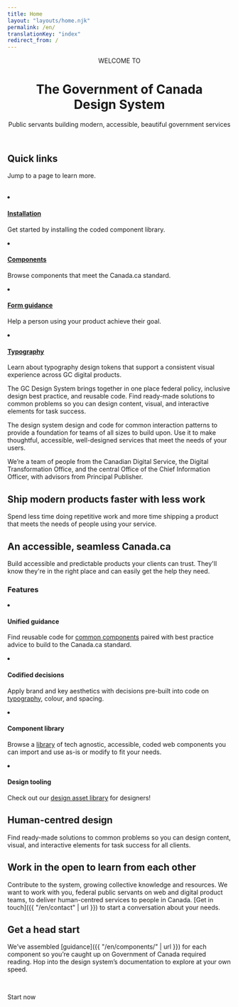 ```yaml
---
title: Home
layout: "layouts/home.njk"
permalink: /en/
translationKey: "index"
redirect_from: /
---
```


<header class="welcome-banner">

WELCOME TO

# The Government of Canada <br/> Design System

Public servants building modern, accessible, beautiful government services
</header>

<div class="quick-links-container">

## Quick links

Jump to a page to learn more. 
    
<br/>

<gcds-grid class="quick-links" gap="spacing-400" grid-tag="ul" grid-template-columns="1fr" grid-template-columns-tablet="1fr 1fr">
    <li>
        <h4><a href="{{ "/en/installation/" | url }}">Installation</a></h4>
        <p>Get started by installing the coded component library.</p>
    </li>
    <li>
        <h4><a href="{{ "/en/components/" | url }}">Components</a></h4>
        <p>Browse components that meet the Canada.ca standard.</p>
    </li>
    <li>
        <h4><a href="{{ "/en/components/forms/form-guidance/" | url }}">Form guidance</a></h4>
        <p>Help a person using your product achieve their goal.</p>
    </li>
    <li>
        <h4><a href="{{ "/en/foundations/typography" | url }}">Typography</a></h4>
        <p>Learn about typography design tokens that support a consistent visual experience across GC digital products.</p>
    </li>
</gcds-grid>

</div>

The GC Design System brings together in one place federal policy, inclusive design best practice, and reusable code. Find ready-made solutions to common problems so you can design content, visual, and interactive elements for task success.

The design system design and code for common interaction patterns to provide a foundation for teams of all sizes to build upon. Use it to make thoughtful, accessible, well-designed services that meet the needs of your users. 

We’re a team of people from the Canadian Digital Service, the Digital Transformation Office, and the central Office of the Chief Information Officer, with advisors from Principal Publisher.


## Ship modern products faster with less work

Spend less time doing repetitive work and more time shipping a product that meets the needs of people using your service.

## An accessible, seamless Canada.ca

Build accessible and predictable products your clients can trust. They'll know they're in the right place and can easily get the help they need.

<div class="features-container">
    <h3>Features</h3>
    <gcds-grid class="features" gap="spacing-500" grid-tag="ul" grid-template-columns="1fr" grid-template-columns-tablet="1fr 1fr">
        <li>
            <h4>Unified guidance</h4>
            <p>Find reusable code for <a href="{{ "/en/components/" | url }}">common components</a> paired with best practice advice to build to the Canada.ca standard.</p>
        </li>
        <li>
            <h4>Codified decisions</h4>
            <p>Apply brand and key aesthetics with decisions pre-built into code on <a href="{{ "/en/foundations/typography/" | url }}">typography</a>, colour, and spacing.</p>
        </li>
        <li>
            <h4>Component library</h4>
            <p>Browse a <a href="{{ "/en/components/" | url }}">library</a> of tech agnostic, accessible, coded web components you can import and use as-is or modify to fit your needs.</p>
        </li>
        <li>
            <h4>Design tooling</h4>
            <p>Check out our <a href="{{ "https://www.figma.com/file/4KWj8wnnXoq6cA6yl0dnsR/GC-Components?node-id=4%3A1006" | url }}" target="_blank">design asset library</a> for designers!</p>
        </li>
    </gcds-grid>
</div>


## Human-centred design

Find ready-made solutions to common problems so you can design content, visual, and interactive elements for task success for all clients.

## Work in the open to learn from each other

Contribute to the system, growing collective knowledge and resources. We want to work with you, federal public servants on web and digital product teams, to deliver human-centred services to people in Canada. [Get in touch]({{ "/en/contact" | url }}) to start a conversation about your needs.

## Get a head start

We’ve assembled [guidance]({{ "/en/components/" | url }}) for each component so you’re caught up on Government of Canada required reading. Hop into the design system’s documentation to explore at your own speed.

<br/>

<gcds-button button-type="link" href="http://localhost:8080/en/installation/">Start now</gcds-button>
